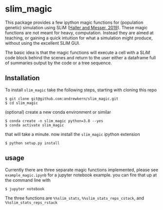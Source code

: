 # slim_magic
This package provides a few ipython magic functions
for (population genetic) simulation using SLiM 
([Haller and Messer, 2019](https://doi.org/10.1093/molbev/msy228)). 
These magic functions are not 
meant for heavy, computation.
Instead they are aimed at 
teaching, or gaining a quick
intuition for what a simulation
might produce, without
using the excellent SLiM GUI. 

The basic idea is that the magic functions will 
execute a cell with a SLiM code block behind the 
scenes and return to the user either a dataframe
full of summaries output by the code or 
a tree sequence. 

## Installation
To install `slim_magic` take the following steps, starting with
cloning this repo

```
$ git clone git@github.com:andrewkern/slim_magic.git
$ cd slim_magic
```
(optional) create a new conda environment or similar
```
$ conda create -n slim_magic python=3.8 --yes
$ conda activate slim_magic
```
that will take a minute. now install the
`slim_magic` ipython extension
```
$ python setup.py install
```
## usage
Currently there are three separate magic functions implemented, please
see `example_magic.ipynb` for a jupyter notebook example.
you can fire that up at the command line with

```
$ jupyter notebook
```

The three functions are `%%slim_stats`, `%%slim_stats_reps_cstack`, and
`%%slim_stats_reps_rstack`

